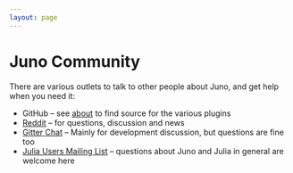 ```yaml
---
layout: page
---
```

Juno Community
==============

There are various outlets to talk to other people about Juno, and get help when you need it:

* GitHub – see [about](/about) to find source for the various plugins
* [Reddit](http://www.reddit.com/r/juno) – for questions, discussion and news
* [Gitter Chat](https://gitter.im/one-more-minute/Julia-LT) – Mainly for development discussion, but questions are fine too
* [Julia Users Mailing List](https://groups.google.com/forum/?fromgroups=#!forum/julia-users) – questions about Juno and Julia in general are welcome here
